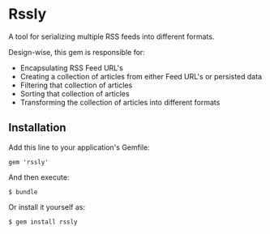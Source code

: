 # Rssly

A tool for serializing multiple RSS feeds into different formats.

Design-wise, this gem is responsible for:

- Encapsulating RSS Feed URL's
- Creating a collection of articles from either Feed URL's or persisted data
- Filtering that collection of articles
- Sorting that collection of articles
- Transforming the collection of articles into different formats

## Installation

Add this line to your application's Gemfile:

    gem 'rssly'

And then execute:

    $ bundle

Or install it yourself as:

    $ gem install rssly

